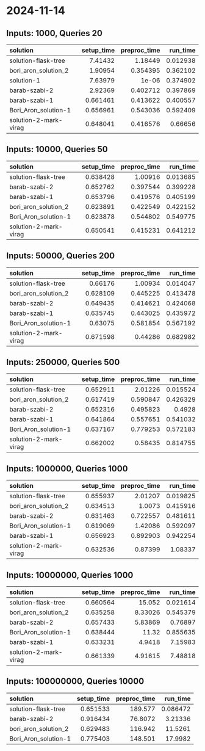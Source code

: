 # 2024-11-14

## Inputs: 1000, Queries 20

| solution              |   setup_time |   preproc_time |   run_time |
|:----------------------|-------------:|---------------:|-----------:|
| solution-flask-tree   |     7.41432  |       1.18449  |   0.012938 |
| bori_aron_solution_2  |     1.90954  |       0.354395 |   0.362102 |
| solution-1            |     7.63979  |       1e-06    |   0.374902 |
| barab-szabi-2         |     2.92369  |       0.402712 |   0.397869 |
| barab-szabi-1         |     0.661461 |       0.413622 |   0.400557 |
| Bori_Aron_solution-1  |     0.656961 |       0.543036 |   0.592409 |
| solution-2-mark-virag |     0.648041 |       0.416576 |   0.66656  |

## Inputs: 10000, Queries 50

| solution              |   setup_time |   preproc_time |   run_time |
|:----------------------|-------------:|---------------:|-----------:|
| solution-flask-tree   |     0.638428 |       1.00916  |   0.013685 |
| barab-szabi-2         |     0.652762 |       0.397544 |   0.399228 |
| barab-szabi-1         |     0.653796 |       0.419576 |   0.405199 |
| bori_aron_solution_2  |     0.623891 |       0.422549 |   0.422152 |
| Bori_Aron_solution-1  |     0.623878 |       0.544802 |   0.549775 |
| solution-2-mark-virag |     0.650541 |       0.415231 |   0.641212 |

## Inputs: 50000, Queries 200

| solution              |   setup_time |   preproc_time |   run_time |
|:----------------------|-------------:|---------------:|-----------:|
| solution-flask-tree   |     0.66176  |       1.00934  |   0.014047 |
| bori_aron_solution_2  |     0.628109 |       0.445225 |   0.413478 |
| barab-szabi-2         |     0.649435 |       0.414621 |   0.424068 |
| barab-szabi-1         |     0.635745 |       0.443025 |   0.435972 |
| Bori_Aron_solution-1  |     0.63075  |       0.581854 |   0.567192 |
| solution-2-mark-virag |     0.671598 |       0.44286  |   0.682982 |

## Inputs: 250000, Queries 500

| solution              |   setup_time |   preproc_time |   run_time |
|:----------------------|-------------:|---------------:|-----------:|
| solution-flask-tree   |     0.652911 |       2.01226  |   0.015524 |
| bori_aron_solution_2  |     0.617419 |       0.590847 |   0.426329 |
| barab-szabi-2         |     0.652316 |       0.495823 |   0.4928   |
| barab-szabi-1         |     0.641864 |       0.557651 |   0.541032 |
| Bori_Aron_solution-1  |     0.637167 |       0.779253 |   0.572183 |
| solution-2-mark-virag |     0.662002 |       0.58435  |   0.814755 |

## Inputs: 1000000, Queries 1000

| solution              |   setup_time |   preproc_time |   run_time |
|:----------------------|-------------:|---------------:|-----------:|
| solution-flask-tree   |     0.655937 |       2.01207  |   0.019825 |
| bori_aron_solution_2  |     0.634513 |       1.0073   |   0.415916 |
| barab-szabi-2         |     0.631463 |       0.722557 |   0.481611 |
| Bori_Aron_solution-1  |     0.619069 |       1.42086  |   0.592097 |
| barab-szabi-1         |     0.656923 |       0.892903 |   0.942254 |
| solution-2-mark-virag |     0.632536 |       0.87399  |   1.08337  |

## Inputs: 10000000, Queries 1000

| solution              |   setup_time |   preproc_time |   run_time |
|:----------------------|-------------:|---------------:|-----------:|
| solution-flask-tree   |     0.660564 |       15.052   |   0.021614 |
| bori_aron_solution_2  |     0.635258 |        8.33026 |   0.545379 |
| barab-szabi-2         |     0.657433 |        5.83869 |   0.76897  |
| Bori_Aron_solution-1  |     0.638444 |       11.32    |   0.855635 |
| barab-szabi-1         |     0.633231 |        4.9418  |   7.15983  |
| solution-2-mark-virag |     0.661339 |        4.91615 |   7.48818  |

## Inputs: 100000000, Queries 10000

| solution             |   setup_time |   preproc_time |   run_time |
|:---------------------|-------------:|---------------:|-----------:|
| solution-flask-tree  |     0.651533 |       189.577  |   0.086472 |
| barab-szabi-2        |     0.916434 |        76.8072 |   3.21336  |
| bori_aron_solution_2 |     0.629483 |       116.942  |  11.5261   |
| Bori_Aron_solution-1 |     0.775403 |       148.501  |  17.9982   |